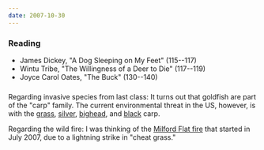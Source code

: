 ```yaml
---
date: 2007-10-30
---
```


### Reading

* James Dickey, "A Dog Sleeping on My Feet" (115--117)
* Wintu Tribe, "The Willingness of a Deer to Die" (117--119)
* Joyce Carol Oates, "The Buck" (130--140)

###

Regarding invasive species from last class: It turns out that goldfish are part of the "carp" family. The current environmental threat in the US, however, is with the [grass](http://en.wikipedia.org/wiki/Grass_carp), [silver](http://en.wikipedia.org/wiki/Silver_carp), [bighead](http://en.wikipedia.org/wiki/Bighead_carp), and [black](http://en.wikipedia.org/wiki/Black_carp) carp.

Regarding the wild fire: I was thinking of the [Milford Flat fire](https://www.npr.org/2007/07/09/11826471/deadly-wildfires-blacken-western-states) that started in July 2007, due to a lightning strike in "cheat grass."
